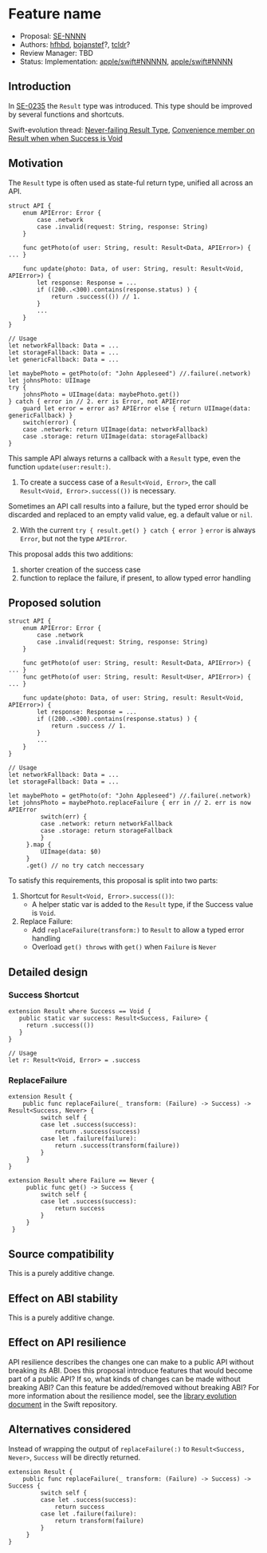# Feature name

* Proposal: [SE-NNNN](NNNN-Results-Improvements.md)
* Authors: [hfhbd](https://github.com/hfhbd), [bojanstef](https://github.com/bojanstef)?, [tcldr](https://github.com/tcldr)?
* Review Manager: TBD
* Status: Implementation: [apple/swift#NNNNN](https://github.com/apple/swift/pull/27908), [apple/swift#NNNN](https://github.com/apple/swift/pull/26471)

## Introduction
In [SE-0235](https://github.com/apple/swift-evolution/blob/master/proposals/0235-add-result.md) the `Result` type was introduced.
This type should be improved by several functions and shortcuts.

Swift-evolution thread: [Never-failing Result Type](https://forums.swift.org/t/never-failing-result-type/30249/5), [Convenience member on Result when when Success is Void](https://forums.swift.org/t/convenience-member-on-result-when-when-success-is-void/36134)

## Motivation
The `Result` type is often used as state-ful return type, unified all across an API.

```
struct API {
    enum APIError: Error {
        case .network
        case .invalid(request: String, response: String)
    }

    func getPhoto(of user: String, result: Result<Data, APIError>) { ... }
    
    func update(photo: Data, of user: String, result: Result<Void, APIError>) { 
        let response: Response = ...
        if ((200..<300).contains(response.status) ) {
            return .success(()) // 1. 
        }
        ...
    }
}

// Usage
let networkFallback: Data = ...
let storageFallback: Data = ...
let genericFallback: Data = ...

let maybePhoto = getPhoto(of: "John Appleseed") //.failure(.network)
let johnsPhoto: UIImage
try { 
    johnsPhoto = UIImage(data: maybePhoto.get()) 
} catch { error in // 2. err is Error, not APIError
    guard let error = error as? APIError else { return UIImage(data: genericFallback) } 
    switch(error) {     
    case .network: return UIImage(data: networkFallback)
    case .storage: return UIImage(data: storageFallback)
}
```

This sample API always returns a callback with a `Result` type, even the function `update(user:result:)`.
1. To create a success case of a `Result<Void, Error>`, the call `Result<Void, Error>.success(())` is necessary.

Sometimes an API call results into a failure, but the typed error should be discarded and replaced to an empty valid value, eg. a default value or `nil`. 

2. With the current `try { result.get() } catch { error }` `error` is always `Error`, but not the type `APIError`.

This proposal adds this two additions: 
1. shorter creation of the success case
2. function to replace the failure, if present, to allow typed error handling

## Proposed solution

```
struct API {
    enum APIError: Error {
        case .network
        case .invalid(request: String, response: String)
    }

    func getPhoto(of user: String, result: Result<Data, APIError>) { ... }
    func getPhoto(of user: String, result: Result<User, APIError>) { ... }
    
    func update(photo: Data, of user: String, result: Result<Void, APIError>) { 
        let response: Response = ...
        if ((200..<300).contains(response.status) ) {
            return .success // 1. 
        }
        ...
    }
}

// Usage
let networkFallback: Data = ...
let storageFallback: Data = ...

let maybePhoto = getPhoto(of: "John Appleseed") //.failure(.network)
let johnsPhoto = maybePhoto.replaceFailure { err in // 2. err is now APIError
         switch(err) {
         case .network: return networkFallback
         case .storage: return storageFallback
         }
     }.map {
         UIImage(data: $0)
     }
     .get() // no try catch neccessary
```

To satisfy this requirements, this proposal is split into two parts:
1. Shortcut for `Result<Void, Error>.success(())`:
   - A helper static var is added to the `Result` type, if the Success value is `Void`.
1. Replace Failure:
   - Add `replaceFailure(transform:)` to `Result` to allow a typed error handling
   - Overload `get() throws` with `get()` when `Failure` is `Never`
   
## Detailed design

### Success Shortcut
```
extension Result where Success == Void {
   public static var success: Result<Success, Failure> {
     return .success(())
   }
}

// Usage
let r: Result<Void, Error> = .success
```

### ReplaceFailure
```
extension Result {
    public func replaceFailure(_ transform: (Failure) -> Success) -> Result<Success, Never> {
         switch self {
         case let .success(success):
             return .success(success)
         case let .failure(failure):
             return .success(transform(failure))
         }
     }
}

extension Result where Failure == Never {
     public func get() -> Success {
         switch self {
         case let .success(success):
             return success
         }
     }
 }
 ```

## Source compatibility
This is a purely additive change.

## Effect on ABI stability
This is a purely additive change.

## Effect on API resilience

API resilience describes the changes one can make to a public API
without breaking its ABI. Does this proposal introduce features that
would become part of a public API? If so, what kinds of changes can be
made without breaking ABI? Can this feature be added/removed without
breaking ABI? For more information about the resilience model, see the
[library evolution
document](https://github.com/apple/swift/blob/master/docs/LibraryEvolution.rst)
in the Swift repository.

## Alternatives considered
Instead of wrapping the output of `replaceFailure(:)` to `Result<Success, Never>`, `Success` will be directly returned. 
```
extension Result {
    public func replaceFailure(_ transform: (Failure) -> Success) -> Success {
         switch self {
         case let .success(success):
             return success
         case let .failure(failure):
             return transform(failure)
         }
     }
}
```
